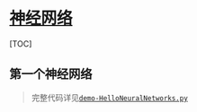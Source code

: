 <link rel="stylesheet" href="https://zhmhbest.gitee.io/hellomathematics/style/index.css">
<script src="https://zhmhbest.gitee.io/hellomathematics/style/index.js"></script>
<link rel="stylesheet" href="..\style\codeblock.css">

# [神经网络](./index.html)

[TOC]

## 第一个神经网络

>完整代码详见[`demo-HelloNeuralNetworks.py`](../src/demo-HelloNeuralNetworks.py)

